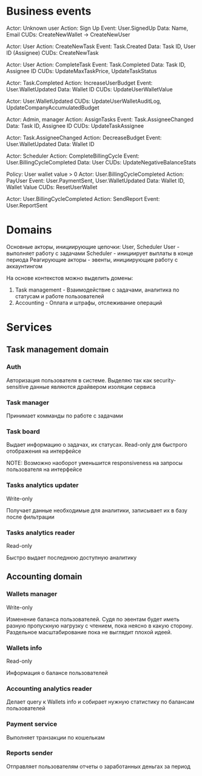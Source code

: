 # Business events

Actor: Unknown user
Action: Sign Up
Event: User.SignedUp
Data: Name, Email
CUDs: CreateNewWallet -> CreateNewUser

Actor: User
Action: CreateNewTask
Event: Task.Created
Data: Task ID, User ID (Assignee)
CUDs: CreateNewTask

Actor: User
Action: CompleteTask
Event: Task.Completed
Data: Task ID, Assignee ID
CUDs: UpdateMaxTaskPrice, UpdateTaskStatus

Actor: Task.Completed
Action: IncreaseUserBudget
Event: User.WalletUpdated
Data: Wallet ID
CUDs: UpdateUserWalletValue 

Actor: User.WalletUpdated
CUDs: UpdateUserWalletAuditLog, UpdateCompanyAccumulatedBudget

Actor: Admin, manager
Action: AssignTasks
Event: Task.AssigneeChanged
Data: Task ID, Assignee ID
CUDs: UpdateTaskAssignee

Actor: Task.AssigneeChanged
Action: DecreaseBudget
Event: User.WalletUpdated
Data: Wallet ID

Actor: Scheduler
Action: CompleteBillingCycle
Event: User.BillingCycleCompleted
Data: User
CUDs: UpdateNegativeBalanceStats

Policy: User wallet value > 0
Actor: User.BillingCycleCompleted
Action: PayUser
Event: User.PaymentSent, User.WalletUpdated
Data: Wallet ID, Wallet Value
CUDs: ResetUserWallet

Actor: User.BillingCycleCompleted
Action: SendReport
Event: User.ReportSent

# Domains 

Основные акторы, инициирующие цепочки: User, Scheduler
User - выполняет работу с задачами
Scheduler - инициирует выплаты в конце периода
Реагирующие акторы - эвенты, инициирующие работу с аккаунтингом

На основе контекстов можно выделить домены:

1. Task management - Взаимодействие с задачами, аналитика по статусам и работе пользователей
2. Accounting - Оплата и штрафы, отслеживание операций

# Services

## Task management domain

### Auth

Авторизация пользователя в системе. Выделяю так как security-sensitive данные являются драйвером изоляции сервиса

### Task manager

Принимает комманды по работе с задачами

### Task board

Выдает информацию о задачах, их статусах. Read-only для быстрого отображения на интерфейсе

NOTE: Возможно наоборот уменьшится responsiveness на запросы пользователя на интерфейсе

### Tasks analytics updater

Write-only

Получает данные необходимые для аналитики, записывает их в базу после фильтрации


### Tasks analytics reader

Read-only

Быстро выдает последнюю доступную аналитику

## Accounting domain


### Wallets manager

Write-only

Изменение баланса пользователей. Судя по эвентам будет иметь разную пропускную нагрузку с чтением, пока неясно в какую сторону. Раздельное масштабирование пока не выглядит плохой идеей.


### Wallets info

Read-only

Информация о балансе пользователей


### Accounting analytics reader

Делает query к Wallets info и собирает нужную статистику по балансам пользователей


### Payment service

Выполняет транзакции по кошелькам


### Reports sender

Отправляет пользователям отчеты о заработанных деньгах за период


